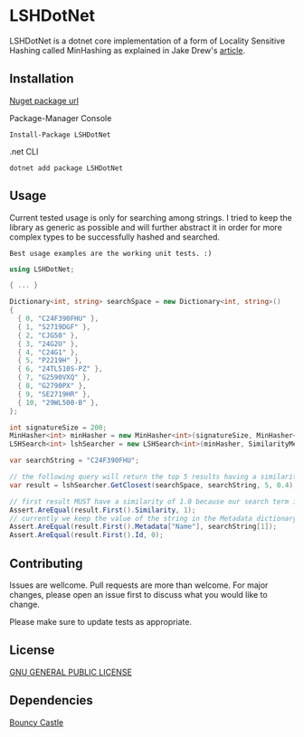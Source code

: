 # LSHDotNet

LSHDotNet is a dotnet core implementation of a form of Locality Sensitive Hashing called MinHashing as explained in Jake Drew's [article](https://blog.jakemdrew.com/2014/05/08/practical-applications-of-locality-sensitive-hashing-for-unstructured-data/).

## Installation

[Nuget package url](
https://www.nuget.org/packages/LSHDotNet)

Package-Manager Console  
```
Install-Package LSHDotNet 
```
.net CLI  
```
dotnet add package LSHDotNet
```

## Usage

Current tested usage is only for searching among strings. I tried to keep the library as generic as possible and will further abstract it in order for more complex types to be successfully hashed and searched.

`Best usage examples are the working unit tests. :)`


```csharp
using LSHDotNet;

{ ... }

Dictionary<int, string> searchSpace = new Dictionary<int, string>()
{
  { 0, "C24F390FHU" },
  { 1, "S2719DGF" },
  { 2, "CJG50" },
  { 3, "24G2U" },
  { 4, "C24G1" },
  { 5, "P2219H" },
  { 6, "24TL510S-PZ" },
  { 7, "G2590VXQ" },
  { 8, "G2790PX" },
  { 9, "SE2719HR" },
  { 10, "29WL500-B" },
};

int signatureSize = 200;
MinHasher<int> minHasher = new MinHasher<int>(signatureSize, MinHasher<int>.CreateMinHashSeeds(signatureSize));
LSHSearch<int> lshSearcher = new LSHSearch<int>(minHasher, SimilarityMeasures.Jaccard);

var searchString = "C24F390FHU";

// the following query will return the top 5 results having a similarity score of over 0.4.
var result = lshSearcher.GetClosest(searchSpace, searchString, 5, 0.4); 

// first result MUST have a similarity of 1.0 because our search term is identical to the first objects value.
Assert.AreEqual(result.First().Similarity, 1);
// currently we keep the value of the string in the Metadata dictionary of our Result object. This will change.
Assert.AreEqual(result.First().Metadata["Name"], searchString[1]);
Assert.AreEqual(result.First().Id, 0);

```

## Contributing
Issues are wellcome. Pull requests are more than welcome. For major changes, please open an issue first to discuss what you would like to change.

Please make sure to update tests as appropriate.

## License
[GNU GENERAL PUBLIC LICENSE](LICENSE)

## Dependencies
[Bouncy Castle](https://www.bouncycastle.org/csharp/index.html)
